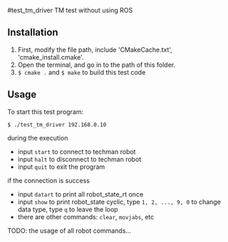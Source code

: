 #test_tm_driver
TM test without using ROS

## Installation
1. First, modify the file path, include 'CMakeCache.txt', 'cmake_install.cmake'.
2. Open the terminal, and go in to the path of this folder.
3. ```$ cmake .``` and ```$ make``` to build this test code

## Usage
To start this test program:
```
$ ./test_tm_driver 192.168.0.10
```
during the execution
* input ```start``` to connect to techman robot
* input ```halt``` to disconnect to techman robot
* input ```quit``` to exit the program

if the connection is success
* input ```datart``` to print all robot_state_rt once
* input ```show``` to print robot_state cyclic, type ```1, 2, ..., 9, 0``` to change data type, type ```q``` to leave the loop
* there are other commands: ```clear```, ```movjabs```, etc

TODO: the usage of all robot commands...
